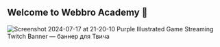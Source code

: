 ## Welcome to Webbro Academy 👋
![Screenshot 2024-07-17 at 21-20-10 Purple Illustrated Game Streaming Twitch Banner — баннер для Твича](https://github.com/user-attachments/assets/8eb13b81-2b1f-48a1-a1e9-86beacc213cd)
